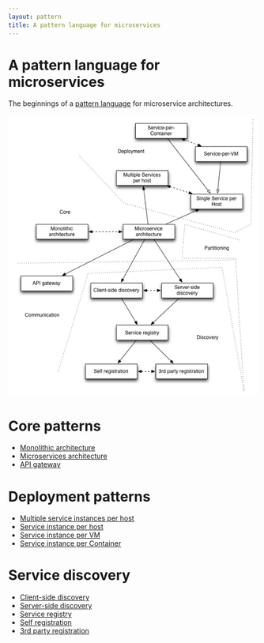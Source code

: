 ```yaml
---
layout: pattern
title: A pattern language for microservices
---
```

# A pattern language for microservices

The beginnings of a [pattern language](http://en.wikipedia.org/wiki/Pattern_language) for microservice architectures.

<map name="GraffleExport">
	<area shape=rect coords="452,77,577,113" href="deployment/service-per-vm.html">
	<area shape=rect coords="307,20,432,56" href="deployment/service-per-container.html">
	<area shape=rect coords="441,191,566,227" href="deployment/single-service-per-host.html">
	<area shape=rect coords="261,135,386,171" href="deployment/multiple-services-per-host.html">
	<area shape=rect coords="356,603,481,639" href="3rd-party-registration.html">
	<area shape=rect coords="186,603,311,639" href="self-registration.html">
	<area shape=rect coords="261,509,386,545" href="service-registry.html">
	<area shape=rect coords="370,407,495,443" href="server-side-discovery.html">
	<area shape=rect coords="199,407,324,443" href="client-side-discovery.html">
	<area shape=rect coords="30,390,155,426" href="apigateway.html">
	<area shape=rect coords="277,265,402,301" href="microservices.html">
	<area shape=rect coords="67,265,192,301" href="monolithic.html">
</map>
<img border=0 class="img-responsive" src="../i/Microservices%20Pattern%20Language.jpg" usemap="#GraffleExport">


# Core patterns

* [Monolithic architecture](monolithic.html)
* [Microservices architecture](microservices.html)
* [API gateway](apigateway.html)

# Deployment patterns

* [Multiple service instances per host](deployment/multiple-services-per-host.html)
* [Service instance per host](deployment/single-service-per-host.html)
* [Service instance per VM](deployment/service-per-vm.html)
* [Service instance per Container](deployment/service-per-container.html)


# Service discovery

* [Client-side discovery](client-side-discovery.html)
* [Server-side discovery](server-side-discovery.html)
* [Service registry](service-registry.html)
* [Self registration](self-registration.html)
* [3rd party registration](3rd-party-registration.html)





